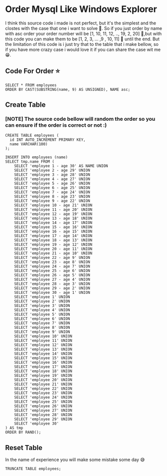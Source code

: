# Order Mysql Like Windows Explorer 
I think this source code i made is not perfect, but it's the simplest and the clostes with the case that one i want to solve 🙂. 
So if you just order by name with asc order your order number will be [1, 10, 11, 12, .., 19, 2, 20] 🤢,but with this code you can make them to be [1, 2, 3, ... ,9 , 10, 11] 🤩 until the end.
But the limitation of this code is i just try that to the table that i make bellow, so if you have more crazy case i would love it if you can share the case wit me 😁.

## Code For Order ⭐
```
SELECT * FROM employees
ORDER BY CAST(SUBSTRING(name, 9) AS UNSIGNED), NAME asc;
```

## Create Table
### [NOTE] The source code bellow will random the order so you can ensure if the order is correct or not :)
```
CREATE TABLE employees (
  id INT AUTO_INCREMENT PRIMARY KEY,
  name VARCHAR(100)
);

INSERT INTO employees (name)
SELECT tmp.name FROM (
    SELECT 'employee 1 - age 30' AS NAME UNION
    SELECT 'employee 2 - age 29' UNION
    SELECT 'employee 3 - age 28' UNION
    SELECT 'employee 4 - age 27' UNION
    SELECT 'employee 5 - age 26' UNION
    SELECT 'employee 6 - age 25' UNION
    SELECT 'employee 7 - age 24' UNION
    SELECT 'employee 8 - age 23' UNION
    SELECT 'employee 9 - age 22' UNION
    SELECT 'employee 10 - age 21' UNION
    SELECT 'employee 11 - age 20' UNION
    SELECT 'employee 12 - age 19' UNION
    SELECT 'employee 13 - age 18' UNION
    SELECT 'employee 14 - age 17' UNION
    SELECT 'employee 15 - age 16' UNION
    SELECT 'employee 16 - age 15' UNION
    SELECT 'employee 17 - age 14' UNION
    SELECT 'employee 18 - age 13' UNION
    SELECT 'employee 19 - age 12' UNION
    SELECT 'employee 20 - age 11' UNION
    SELECT 'employee 21 - age 10' UNION
    SELECT 'employee 22 - age 9' UNION
    SELECT 'employee 23 - age 8' UNION
    SELECT 'employee 24 - age 7' UNION
    SELECT 'employee 25 - age 6' UNION
    SELECT 'employee 26 - age 5' UNION
    SELECT 'employee 27 - age 4' UNION
    SELECT 'employee 28 - age 3' UNION
    SELECT 'employee 29 - age 2' UNION
    SELECT 'employee 30 - age 1' UNION
    SELECT 'employee 1' UNION
    SELECT 'employee 2' UNION
    SELECT 'employee 3' UNION
    SELECT 'employee 4' UNION
    SELECT 'employee 5' UNION
    SELECT 'employee 6' UNION
    SELECT 'employee 7' UNION
    SELECT 'employee 8' UNION
    SELECT 'employee 9' UNION
    SELECT 'employee 10' UNION
    SELECT 'employee 11' UNION
    SELECT 'employee 12' UNION
    SELECT 'employee 13' UNION
    SELECT 'employee 14' UNION
    SELECT 'employee 15' UNION
    SELECT 'employee 16' UNION
    SELECT 'employee 17' UNION
    SELECT 'employee 18' UNION
    SELECT 'employee 19' UNION
    SELECT 'employee 20' UNION
    SELECT 'employee 21' UNION
    SELECT 'employee 22' UNION
    SELECT 'employee 23' UNION
    SELECT 'employee 24' UNION
    SELECT 'employee 25' UNION
    SELECT 'employee 26' UNION
    SELECT 'employee 27' UNION
    SELECT 'employee 28' UNION
    SELECT 'employee 29' UNION
    SELECT 'employee 30'
) AS tmp
ORDER BY RAND();
```

## Reset Table
In the name of experience you will make some mistake some day 😅
```
TRUNCATE TABLE employees;
```
